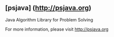## [psjava] (http://psjava.org)

Java Algorithm Library for Problem Solving

For more information, please visit http://psjava.org
